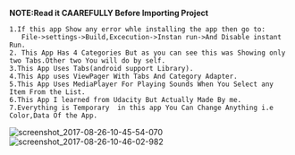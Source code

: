 **NOTE:Read it CAAREFULLY Before Importing Project**  
```
1.If this app Show any error whle installing the app then go to:  
   File->settings->Build,Excecution->Instan run->And Disable instant Run.  
2. This App Has 4 Categories But as you can see this was Showing only two Tabs.Other two You will do by self.  
3.This App Uses Tabs(android support Library).  
4.This App uses ViewPager With Tabs And Category Adapter.  
5.This App Uses MediaPlayer For Playing Sounds When You Select any Item From the List.  
6.This App I learned from Udacity But Actually Made By me.  
7.Everything is Temporary  in this app You Can Change Anything i.e Color,Data Of the App.  
```

![screenshot_2017-08-26-10-45-54-070](https://user-images.githubusercontent.com/30223933/29738824-f1e17188-8a4b-11e7-8cd7-2c111087a966.jpeg)
![screenshot_2017-08-26-10-46-02-982](https://user-images.githubusercontent.com/30223933/29738826-03f39414-8a4c-11e7-9d08-ccf10b44a97c.jpeg)

